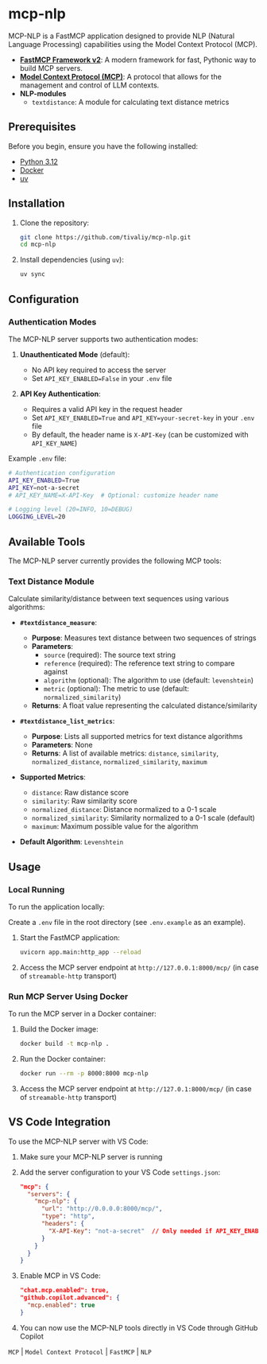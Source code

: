 # mcp-nlp

MCP-NLP is a FastMCP application designed to provide NLP (Natural Language Processing) capabilities using the Model Context Protocol (MCP).

- **[FastMCP Framework v2](https://github.com/jlowin/fastmcp)**: A modern framework for fast, Pythonic way to build MCP servers.
- **[Model Context Protocol (MCP)](https://modelcontextprotocol.io/introduction)**: A protocol that allows for the management and control of LLM contexts.
- **NLP-modules**
  - `textdistance`: A module for calculating text distance metrics

## Prerequisites

Before you begin, ensure you have the following installed:

- [Python 3.12](https://www.python.org/downloads/)
- [Docker](https://www.docker.com/get-started)
- [uv](https://docs.astral.sh/uv/getting-started/installation/)

## Installation

1. Clone the repository:
   ```bash
   git clone https://github.com/tivaliy/mcp-nlp.git
   cd mcp-nlp
   ```

2. Install dependencies (using `uv`):
   ```bash
   uv sync
   ```

## Configuration

### Authentication Modes

The MCP-NLP server supports two authentication modes:

1. **Unauthenticated Mode** (default):
   - No API key required to access the server
   - Set `API_KEY_ENABLED=False` in your `.env` file

2. **API Key Authentication**:
   - Requires a valid API key in the request header
   - Set `API_KEY_ENABLED=True` and `API_KEY=your-secret-key` in your `.env` file
   - By default, the header name is `X-API-Key` (can be customized with `API_KEY_NAME`)

Example `.env` file:
```bash
# Authentication configuration
API_KEY_ENABLED=True
API_KEY=not-a-secret
# API_KEY_NAME=X-API-Key  # Optional: customize header name

# Logging level (20=INFO, 10=DEBUG)
LOGGING_LEVEL=20
```

## Available Tools

The MCP-NLP server currently provides the following MCP tools:

### Text Distance Module

Calculate similarity/distance between text sequences using various algorithms:

- **`#textdistance_measure`**:
  - **Purpose**: Measures text distance between two sequences of strings
  - **Parameters**:
    - `source` (required): The source text string
    - `reference` (required): The reference text string to compare against
    - `algorithm` (optional): The algorithm to use (default: `levenshtein`)
    - `metric` (optional): The metric to use (default: `normalized_similarity`)
  - **Returns**: A float value representing the calculated distance/similarity

- **`#textdistance_list_metrics`**:
  - **Purpose**: Lists all supported metrics for text distance algorithms
  - **Parameters**: None
  - **Returns**: A list of available metrics: `distance`, `similarity`, `normalized_distance`, `normalized_similarity`, `maximum`

- **Supported Metrics**:
  - `distance`: Raw distance score
  - `similarity`: Raw similarity score
  - `normalized_distance`: Distance normalized to a 0-1 scale
  - `normalized_similarity`: Similarity normalized to a 0-1 scale (default)
  - `maximum`: Maximum possible value for the algorithm

- **Default Algorithm**: `Levenshtein`

## Usage

### Local Running

To run the application locally:

Create a `.env` file in the root directory (see `.env.example` as an example).

1. Start the FastMCP application:
   ```bash
   uvicorn app.main:http_app --reload
   ```

2. Access the MCP server endpoint at `http://127.0.0.1:8000/mcp/` (in case of `streamable-http` transport)

### Run MCP Server Using Docker

To run the MCP server in a Docker container:

1. Build the Docker image:
   ```bash
   docker build -t mcp-nlp .
   ```

2. Run the Docker container:
   ```bash
   docker run --rm -p 8000:8000 mcp-nlp
    ```

3. Access the MCP server endpoint at `http://127.0.1:8000/mcp/` (in case of `streamable-http` transport)

## VS Code Integration

To use the MCP-NLP server with VS Code:

1. Make sure your MCP-NLP server is running

2. Add the server configuration to your VS Code `settings.json`:
   ```json
   "mcp": {
     "servers": {
       "mcp-nlp": {
         "url": "http://0.0.0.0:8000/mcp/",
         "type": "http",
         "headers": {
           "X-API-Key": "not-a-secret"  // Only needed if API_KEY_ENABLED=True
         }
       }
     }
   }
   ```

3. Enable MCP in VS Code:
   ```json
   "chat.mcp.enabled": true,
   "github.copilot.advanced": {
     "mcp.enabled": true
   }
   ```

4. You can now use the MCP-NLP tools directly in VS Code through GitHub Copilot

`MCP` | `Model Context Protocol` | `FastMCP` | `NLP`
